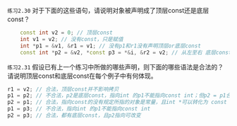 `练习2.30` 对于下面的这些语句，请说明对象被声明成了顶层const还是底层const？
```CPP
    const int v2 = 0; // 顶层const
    int v1 = v2; // 没有const，只是赋值
    int *p1 = &v1, &r1 = v1; // 没有p1和r1没有声明顶层or底层const
    const int *p2 = &v2, *const p3 = *&i, &r2 = v2; // 从左至右 底层const   左底层 右顶层const  底层const
```


`练习2.31` 假设已有上一个练习中所做的哪些声明，则下面的哪些语法是合法的？请说明顶层const和底层const在每个例子中有何体现。
```cpp
r1 = v2; // 合法，顶层const并不影响拷贝
p1 = p2; // 不合法，p2是底层const，指向int 的p1不能指向const int；但p2 = p1合法
p2 = p1; // 合法，指向const的没有规定所指的对象是常量，且int *可以转化为 const int *，但const int *不能转为int *
p1 = p3; // 不合法，指向int 的p1不能指向const int
p2 = p3; // 合法，都有底层const，且p2指向可改变
```